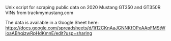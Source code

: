 Unix script for scraping public data on 2020 Mustang GT350 and GT350R VINs from trackmymustang.com

The data is available in a Google Sheet here: https://docs.google.com/spreadsheets/d/1t12CKnAaJGNNKfOPxAApFMStWioaABhqjzwRpHdKmnE/edit?usp=sharing
